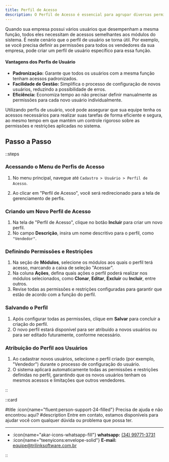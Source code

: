 ```yaml
---
title: Perfil de Acesso
description: O Perfil de Acesso é essencial para agrupar diversas permissões e restrições, facilitando a configuração de acessos para usuários com funções semelhantes.
---
```


Quando sua empresa possui vários usuários que desempenham a mesma função, todos eles necessitam de acessos semelhantes aos módulos do sistema. É neste cenário que o perfil de usuário se torna útil. Por exemplo, se você precisa definir as permissões para todos os vendedores da sua empresa, pode criar um perfil de usuário específico para essa função.

#### Vantagens dos Perfis de Usuário

- **Padronização:** Garante que todos os usuários com a mesma função tenham acessos padronizados.
- **Facilidade de Gestão:** Simplifica o processo de configuração de novos usuários, reduzindo a possibilidade de erros.
- **Eficiência:** Economiza tempo ao não precisar definir manualmente as permissões para cada novo usuário individualmente.

Utilizando perfis de usuário, você pode assegurar que sua equipe tenha os acessos necessários para realizar suas tarefas de forma eficiente e segura, ao mesmo tempo em que mantém um controle rigoroso sobre as permissões e restrições aplicadas no sistema.

## Passo a Passo

::steps

### Acessando o Menu de Perfis de Acesso

1. No menu principal, navegue até `Cadastro > Usuário > Perfil de Acesso`.

2. Ao clicar em "Perfil de Acesso", você será redirecionado para a tela de gerenciamento de perfis.

### Criando um Novo Perfil de Acesso

1. Na tela de "Perfil de Acesso", clique no botão **Incluir** para criar um novo perfil.
2. No campo **Descrição**, insira um nome descritivo para o perfil, como `"Vendedor"`.

### Definindo Permissões e Restrições

1. Na seção de **Módulos**, selecione os módulos aos quais o perfil terá acesso, marcando a caixa de seleção "Acessar".
2. Na coluna **Ações**, defina quais ações o perfil poderá realizar nos módulos selecionados, como **Clonar**, **Editar**, **Excluir** ou **Incluir**, entre outros.
3. Revise todas as permissões e restrições configuradas para garantir que estão de acordo com a função do perfil.

### Salvando o Perfil

1. Após configurar todas as permissões, clique em **Salvar** para concluir a criação do perfil.
2. O novo perfil estará disponível para ser atribuído a novos usuários ou para ser editado futuramente, conforme necessário.

### Atribuição do Perfil aos Usuários

1. Ao cadastrar novos usuários, selecione o perfil criado (por exemplo, "Vendedor") durante o processo de configuração do usuário.
2. O sistema aplicará automaticamente todas as permissões e restrições definidas no perfil, garantindo que os novos usuários tenham os mesmos acessos e limitações que outros vendedores.

::

::card

#title
:icon{name="fluent:person-support-24-filled"} Precisa de ajuda e não encontrou aqui?
#description
Entre em contato, estamos disponíveis para ajudar você com qualquer dúvida ou problema que possa ter.

---

- :icon{name="akar-icons-whatsapp-fill"} **whatsapp:** [(34) 99771-3731](https://wa.me/trilinksoftware)
- :icon{name="teenyicons:envelope-solid"} **E-mail:** [equipe@trilinksoftware.com.br](mailto:equipe@trilinksoftware.com.br)

::
